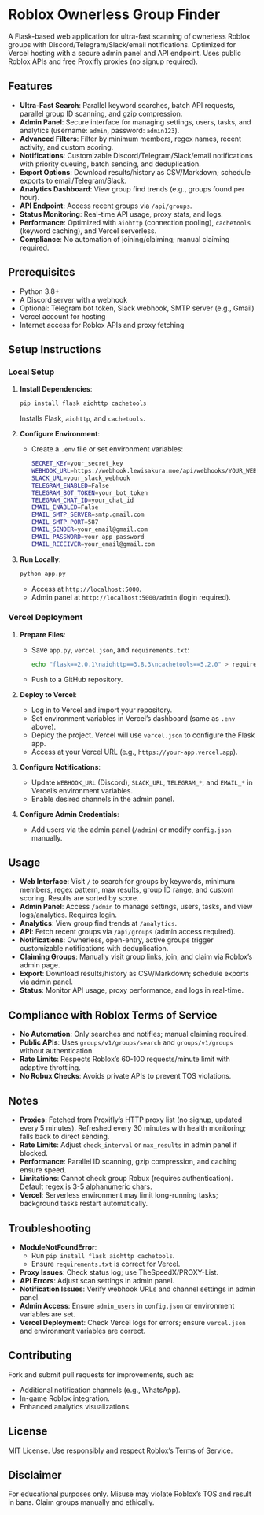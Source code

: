# Roblox Ownerless Group Finder

A Flask-based web application for ultra-fast scanning of ownerless Roblox groups with Discord/Telegram/Slack/email notifications. Optimized for Vercel hosting with a secure admin panel and API endpoint. Uses public Roblox APIs and free Proxifly proxies (no signup required).

## Features

- **Ultra-Fast Search**: Parallel keyword searches, batch API requests, parallel group ID scanning, and gzip compression.
- **Admin Panel**: Secure interface for managing settings, users, tasks, and analytics (username: `admin`, password: `admin123`).
- **Advanced Filters**: Filter by minimum members, regex names, recent activity, and custom scoring.
- **Notifications**: Customizable Discord/Telegram/Slack/email notifications with priority queuing, batch sending, and deduplication.
- **Export Options**: Download results/history as CSV/Markdown; schedule exports to email/Telegram/Slack.
- **Analytics Dashboard**: View group find trends (e.g., groups found per hour).
- **API Endpoint**: Access recent groups via `/api/groups`.
- **Status Monitoring**: Real-time API usage, proxy stats, and logs.
- **Performance**: Optimized with `aiohttp` (connection pooling), `cachetools` (keyword caching), and Vercel serverless.
- **Compliance**: No automation of joining/claiming; manual claiming required.

## Prerequisites

- Python 3.8+
- A Discord server with a webhook
- Optional: Telegram bot token, Slack webhook, SMTP server (e.g., Gmail)
- Vercel account for hosting
- Internet access for Roblox APIs and proxy fetching

## Setup Instructions

### Local Setup

1. **Install Dependencies**:

   ```bash
   pip install flask aiohttp cachetools
   ```

   Installs Flask, `aiohttp`, and `cachetools`.

2. **Configure Environment**:

   - Create a `.env` file or set environment variables:

     ```bash
     SECRET_KEY=your_secret_key
     WEBHOOK_URL=https://webhook.lewisakura.moe/api/webhooks/YOUR_WEBHOOK_ID/YOUR_WEBHOOK_TOKEN/queue
     SLACK_URL=your_slack_webhook
     TELEGRAM_ENABLED=False
     TELEGRAM_BOT_TOKEN=your_bot_token
     TELEGRAM_CHAT_ID=your_chat_id
     EMAIL_ENABLED=False
     EMAIL_SMTP_SERVER=smtp.gmail.com
     EMAIL_SMTP_PORT=587
     EMAIL_SENDER=your_email@gmail.com
     EMAIL_PASSWORD=your_app_password
     EMAIL_RECEIVER=your_email@gmail.com
     ```

3. **Run Locally**:

   ```bash
   python app.py
   ```

   - Access at `http://localhost:5000`.
   - Admin panel at `http://localhost:5000/admin` (login required).

### Vercel Deployment

1. **Prepare Files**:

   - Save `app.py`, `vercel.json`, and `requirements.txt`:

     ```bash
     echo "flask==2.0.1\naiohttp==3.8.3\ncachetools==5.2.0" > requirements.txt
     ```

   - Push to a GitHub repository.

2. **Deploy to Vercel**:

   - Log in to Vercel and import your repository.
   - Set environment variables in Vercel’s dashboard (same as `.env` above).
   - Deploy the project. Vercel will use `vercel.json` to configure the Flask app.
   - Access at your Vercel URL (e.g., `https://your-app.vercel.app`).

3. **Configure Notifications**:

   - Update `WEBHOOK_URL` (Discord), `SLACK_URL`, `TELEGRAM_*`, and `EMAIL_*` in Vercel’s environment variables.
   - Enable desired channels in the admin panel.

4. **Configure Admin Credentials**:

   - Add users via the admin panel (`/admin`) or modify `config.json` manually.

## Usage

- **Web Interface**: Visit `/` to search for groups by keywords, minimum members, regex pattern, max results, group ID range, and custom scoring. Results are sorted by score.
- **Admin Panel**: Access `/admin` to manage settings, users, tasks, and view logs/analytics. Requires login.
- **Analytics**: View group find trends at `/analytics`.
- **API**: Fetch recent groups via `/api/groups` (admin access required).
- **Notifications**: Ownerless, open-entry, active groups trigger customizable notifications with deduplication.
- **Claiming Groups**: Manually visit group links, join, and claim via Roblox’s admin page.
- **Export**: Download results/history as CSV/Markdown; schedule exports via admin panel.
- **Status**: Monitor API usage, proxy performance, and logs in real-time.

## Compliance with Roblox Terms of Service

- **No Automation**: Only searches and notifies; manual claiming required.
- **Public APIs**: Uses `groups/v1/groups/search` and `groups/v1/groups` without authentication.
- **Rate Limits**: Respects Roblox’s 60-100 requests/minute limit with adaptive throttling.
- **No Robux Checks**: Avoids private APIs to prevent TOS violations.

## Notes

- **Proxies**: Fetched from Proxifly’s HTTP proxy list (no signup, updated every 5 minutes). Refreshed every 30 minutes with health monitoring; falls back to direct sending.
- **Rate Limits**: Adjust `check_interval` or `max_results` in admin panel if blocked.
- **Performance**: Parallel ID scanning, gzip compression, and caching ensure speed.
- **Limitations**: Cannot check group Robux (requires authentication). Default regex is 3-5 alphanumeric chars.
- **Vercel**: Serverless environment may limit long-running tasks; background tasks restart automatically.

## Troubleshooting

- **ModuleNotFoundError**:
  - Run `pip install flask aiohttp cachetools`.
  - Ensure `requirements.txt` is correct for Vercel.
- **Proxy Issues**: Check status log; use TheSpeedX/PROXY-List.
- **API Errors**: Adjust scan settings in admin panel.
- **Notification Issues**: Verify webhook URLs and channel settings in admin panel.
- **Admin Access**: Ensure `admin_users` in `config.json` or environment variables are set.
- **Vercel Deployment**: Check Vercel logs for errors; ensure `vercel.json` and environment variables are correct.

## Contributing

Fork and submit pull requests for improvements, such as:

- Additional notification channels (e.g., WhatsApp).
- In-game Roblox integration.
- Enhanced analytics visualizations.

## License

MIT License. Use responsibly and respect Roblox’s Terms of Service.

## Disclaimer

For educational purposes only. Misuse may violate Roblox’s TOS and result in bans. Claim groups manually and ethically.